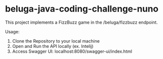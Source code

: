 # beluga-java-coding-challenge-nuno

This project implements a FizzBuzz game in the /beluga/fizzbuzz endpoint.

Usage:
1) Clone the Repository to your local machine
2) Open and Run the API locally (ex. Intelij)
3) Access Swagger UI: localhost:8080/swagger-ui/index.html

